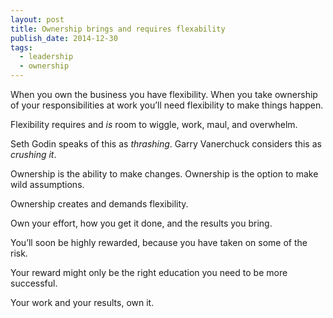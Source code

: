 ```yaml
---
layout: post
title: Ownership brings and requires flexability
publish_date: 2014-12-30
tags:
  - leadership
  - ownership
---
```


When you own the business you have flexibility. When you take ownership of your responsibilities at work you’ll need flexibility to make things happen.

Flexibility requires and _is_ room to wiggle, work, maul, and overwhelm.

Seth Godin speaks of this as _thrashing_.
Garry Vanerchuck considers this as _crushing it_.

Ownership is the ability to make changes.
Ownership is the option to make wild assumptions.

Ownership creates and demands flexibility.

Own your effort, how you get it done, and the results you bring.

You’ll soon be highly rewarded, because you have taken on some of the risk.

Your reward might only be the right education you need to be more successful.

Your work and your results, own it.
